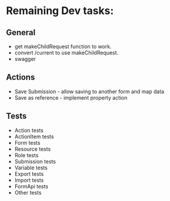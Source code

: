 # Remaining Dev tasks:

## General
 - get makeChildRequest function to work.
 - convert /current to use makeChildRequest.
 - swagger

## Actions
 - Save Submission - allow saving to another form and map data
 - Save as reference - implement property action

## Tests
 - Action tests
 - ActionItem tests
 - Form tests
 - Resource tests
 - Role tests
 - Submission tests
 - Variable tests
 - Export tests
 - Import tests
 - FormApi tests
 - Other tests
